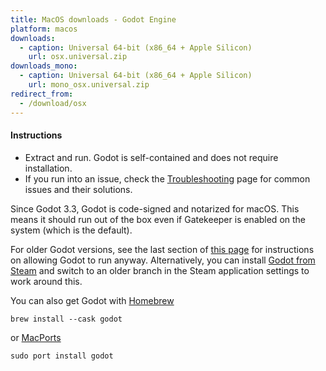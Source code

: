 ```yaml
---
title: MacOS downloads - Godot Engine
platform: macos
downloads:
  - caption: Universal 64-bit (x86_64 + Apple Silicon)
    url: osx.universal.zip
downloads_mono:
  - caption: Universal 64-bit (x86_64 + Apple Silicon)
    url: mono_osx.universal.zip
redirect_from:
  - /download/osx
---
```


#### Instructions

- Extract and run. Godot is self-contained and does not require installation.
- If you run into an issue, check the [Troubleshooting](https://docs.godotengine.org/en/stable/about/troubleshooting.html) page for common issues and their solutions.


Since Godot 3.3, Godot is code-signed and notarized for macOS. This means it should run out of the box even if Gatekeeper is enabled on the system (which is the default).

For older Godot versions, see the last section of [this page](https://support.apple.com/en-us/HT202491) for instructions on allowing Godot to run anyway. Alternatively, you can install [Godot from Steam](https://store.steampowered.com/app/404790) and switch to an older branch in the Steam application settings to work around this.


You can also get Godot with [Homebrew](https://brew.sh/)

<pre><code class="hljs lua">brew install <span class="hljs-comment">--cask godot</span></code></pre>

or [MacPorts](https://www.macports.org)

<pre><code class="hljs nginx"><span class="hljs-attribute">sudo</span> port install godot</code></pre>